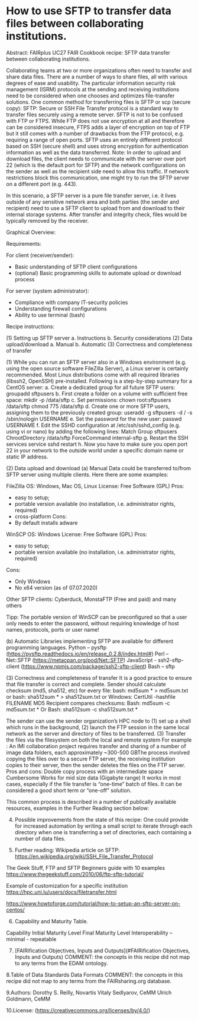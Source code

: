 
# How to use SFTP to transfer data files between collaborating institutions.

Abstract:
FAIRplus UC27 FAIR Cookbook recipe: SFTP data transfer between collaborating institutions.

Collaborating teams at two or more organizations often need to transfer and share data files. There are a number of ways to share files, all with various degrees of ease and usability.
The particular information security risk management (ISRM) protocols at the sending and receiving institutions need to be considered when one chooses and optimizes file-transfer solutions.
One common method for transferring files is SFTP or scp (secure copy):
SFTP: Secure or SSH File Transfer protocol is a standard way to transfer files securely using a remote server.
SFTP is not to be confused with FTP or FTPS. While FTP does not use encryption at all and therefore can be considered insecure, FTPS adds a layer of encryption on top of FTP but it still comes with a number of drawbacks from the FTP protocol, e.g. requiring a range of open ports. SFTP uses an entirely different protocol based on SSH (secure shell) and uses strong encryption for authentication information as well as the data transferred.
Note:
In order to upload and download files, the client needs to communicate with the server over port 22 (which is the default port for SFTP) and the network configurations on the sender as well as the recipient side need to allow this traffic. If network restrictions block this communication, one might try to run the SFTP server on a different port (e.g. 443).

In this scenario, a SFTP server is a pure file transfer server, i.e. it lives outside of any sensitive network area and both parties (the sender and recipient) need to use a SFTP client to upload from and download to their internal storage systems. After transfer and integrity check, files would be typically removed by the receiver.

Graphical Overview:

Requirements:

For client (receiver/sender):
-	Basic understanding of SFTP client configurations
-	(optional) Basic programming skills to automate upload or download process

For server (system administrator):
-	Compliance with company IT-security policies
-	Understanding firewall configurations
-	Ability to use terminal (bash)


Recipe instructions:

(1)	Setting up SFTP server
a.	Instructions
b.	Security considerations
(2)	Data upload/download
a.	Manual
b.	Automatic
(3)	Correctness and completeness of transfer

(1)	While you can run an SFTP server also in a Windows environment (e.g. using the open source software FileZilla Server), a Linux server is certainly recommended. Most Linux distributions come with all required libraries (libssh2, OpenSSH) pre-installed. Following is a step-by-step summary for a CentOS server:
a.	Create a dedicated group for all future SFTP users:
groupadd sftpusers
b.	First create a folder on a volume with sufficient free space:
mkdir -p /data/sftp
c.	Set permissions:
chown root:sftpusers /data/sftp
chmod 775 /data/sftp
d.	Create one or more SFTP users, assigning them to the previously created group:
useradd -g sftpusers -d / -s /sbin/nologin USERNAME
e.	Set the password for the new user:
passwd USERNAME
f.	Edit the SSHD configuration at /etc/ssh/sshd_config (e.g. using vi or nano) by adding the following lines:
Match Group sftpusers
ChrootDirectory /data/sftp
ForceCommand internal-sftp
g.	Restart the SSH services
service sshd restart
h.	Now you have to make sure you open port 22 in your network to the outside world under a specific domain name or static IP address.

(2) Data upload and download
(a) Manual
Data could be transferred to/from SFTP server using multiple clients. Here there are some examples:

FileZilla
OS: Windows, Mac OS, Linux
License: Free Software (GPL)
Pros:
- easy to setup;
- portable version available (no installation, i.e. administrator rights, required)
- cross-platform
Cons:
-	By default installs adware


WinSCP
OS: Windows
License: Free Software (GPL)
Pros:
- easy to setup;
- portable version available (no installation, i.e. administrator rights, required)

Cons:
-	Only Windows
-	No x64 version (as of 07.07.2020)

Other SFTP clients: Cyberduck, MonstaFTP (Free and paid) and many others

Tipp:
The portable version of WinSCP can be preconfigured so that a user only needs to enter the password, without requiring knowledge of host names, protocols, ports or user name!


(b) Automatic
Libraries implementing SFTP are available for different programming languages.
Python – pysftp (https://pysftp.readthedocs.io/en/release_0.2.8/index.html#)
Perl – Net::SFTP (https://metacpan.org/pod/Net::SFTP)
JavaScript - ssh2-sftp-client (https://www.npmjs.com/package/ssh2-sftp-client)
Bash – sftp

(3) Correctness and completeness of transfer
It is a good practice to ensure that file transfer is correct and complete.
Sender should calculate checksum (md5, sha512, etc) for every file:
bash: md5sum * > md5sum.txt
or
bash: sha512sum * > sha512sum.txt
or
Windows: CertUtil -hashfile FILENAME MD5
Recipient compares checksums:
Bash: md5sum -c md5sum.txt *
Or
Bash: sha512sum -c sha512sum.txt *





The sender can use the sender organization’s HPC node to
(1)	set up a shell which runs in the background,
(2)	launch the FTP session in the same local network as the server and directory of files to be transferred.
(3)	Transfer the files via the filesystem on both the local and remote system
For example : An IMI collaboration project requires transfer and sharing of a number of  image data folders,  each approximately ~300-500 GBThe process involved copying the files over to a secure FTP server, the receiving institution copies to their server, then the sender deletes the files on the FTP server.
Pros and cons:
Double copy process with an intermediate space
Cumbersome
Works for mid size data (Gigabyte range)
It works in most cases, especially if the file transfer is “one-time” batch of files.
It can be considered a good short term or “one-off” solution.

This common process is described in a number of publically available resources, examples in the Further Reading section below:

4. Possible improvements from the state of this recipe:
One could provide for increased automation by writing a small script to iterate through each directory when one is transferring a set of directories, each containing a number of data files.

5. Further reading:
Wikipedia article on SFTP: https://en.wikipedia.org/wiki/SSH_File_Transfer_Protocol

The Geek Stuff, FTP and SFTP Beginners guide with 10 examples https://www.thegeekstuff.com/2010/06/ftp-sftp-tutorial/

Example of customization for a specific institution
https://hpc.uni.lu/users/docs/filetransfer.html

https://www.howtoforge.com/tutorial/how-to-setup-an-sftp-server-on-centos/



6. Capability and Maturity Table.

Capability Initial Maturity Level Final Maturity Level
Interoperability – minimal - repeatable

7. [FAIRification Objectives, Inputs and Outputs](#FAIRification Objectives, Inputs and Outputs)
COMMENT: the concepts in this recipe did not map to any terms from the EDAM ontology.

8.Table of Data Standards
Data Formats
COMMENT: the concepts in this recipe did not map to any terms from the FAIRsharing.org database.


9.Authors:
Dorothy S. Reilly, Novartis
Vitaly Sedlyarov, CeMM
Ulrich Goldmann, CeMM

10.License:
(https://creativecommons.org/licenses/by/4.0/)
